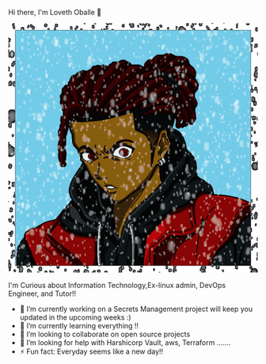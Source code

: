 Hi there, I'm Loveth Oballe 👋

<img src="/images/myFile.gif">


I'm Curious about Information Technology,Ex-linux admin, DevOps Engineer, and Tutor!!

- 🔭 I’m currently working on a Secrets Management project will keep you updated in the upcoming weeks :)
- 🌱 I’m currently learning everything !!
- 👯 I’m looking to collaborate on open source projects
- 🤔 I’m looking for help with Harshicorp Vault, aws, Terraform .......
- ⚡ Fun fact: Everyday seems like a new day!!

